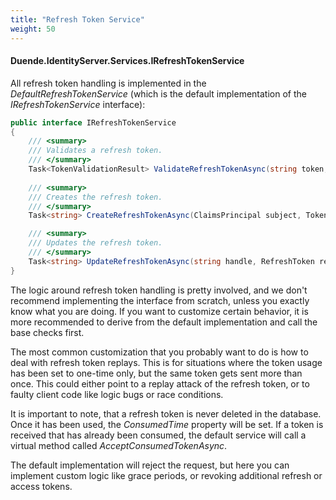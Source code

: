 ```yaml
---
title: "Refresh Token Service"
weight: 50
---
```


#### Duende.IdentityServer.Services.IRefreshTokenService

All refresh token handling is implemented in the *DefaultRefreshTokenService* (which is the default implementation of the *IRefreshTokenService* interface):

```cs
public interface IRefreshTokenService
{
    /// <summary>
    /// Validates a refresh token.
    /// </summary>
    Task<TokenValidationResult> ValidateRefreshTokenAsync(string token, Client client);
    
    /// <summary>
    /// Creates the refresh token.
    /// </summary>
    Task<string> CreateRefreshTokenAsync(ClaimsPrincipal subject, Token accessToken, Client client);

    /// <summary>
    /// Updates the refresh token.
    /// </summary>
    Task<string> UpdateRefreshTokenAsync(string handle, RefreshToken refreshToken, Client client);
}
```

The logic around refresh token handling is pretty involved, and we don't recommend implementing the interface from scratch,
unless you exactly know what you are doing.
If you want to customize certain behavior, it is more recommended to derive from the default implementation and call the base checks first.

The most common customization that you probably want to do is how to deal with refresh token replays.
This is for situations where the token usage has been set to one-time only, but the same token gets sent more than once.
This could either point to a replay attack of the refresh token, or to faulty client code like logic bugs or race conditions.

It is important to note, that a refresh token is never deleted in the database. 
Once it has been used, the *ConsumedTime* property will be set.
If a token is received that has already been consumed, the default service will call a virtual method called *AcceptConsumedTokenAsync*.

The default implementation will reject the request, but here you can implement custom logic like grace periods, 
or revoking additional refresh or access tokens.